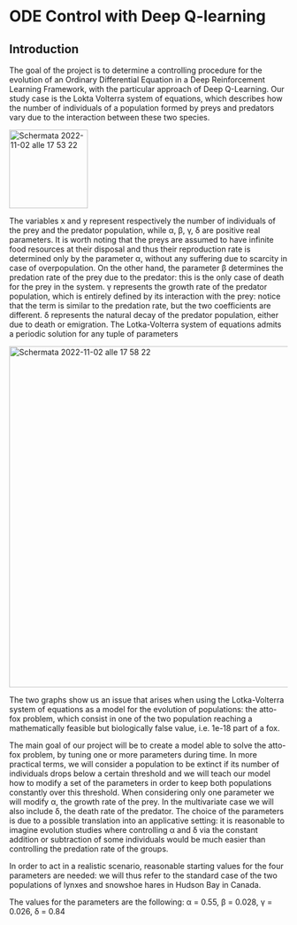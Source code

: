 # ODE Control with Deep Q-learning

## Introduction

The goal of the project is to determine a controlling procedure for the evolution of an Ordinary Differential
Equation in a Deep Reinforcement Learning Framework, with the particular approach of Deep Q-Learning. Our study case is the Lokta Volterra system of equations, which describes how the number of individuals of a population formed by preys and predators vary due to the interaction between these two species. 

<img width="142" alt="Schermata 2022-11-02 alle 17 53 22" src="https://user-images.githubusercontent.com/64698911/199552125-39faa4ea-f846-438c-8784-2350320744f9.png">

The variables x and y represent respectively the number of individuals of the prey and the predator population, while α, β, γ, δ are positive real parameters.
It is worth noting that the preys are assumed to have infinite food resources at their disposal and thus their reproduction rate is determined only by the parameter α, without any suffering due to scarcity in case of overpopulation. On the other hand, the parameter β determines the predation rate of the prey due to the predator: this is the only case of death for the prey in the system.
γ represents the growth rate of the predator population, which is entirely defined by its interaction with the prey: notice that the term is similar to the predation rate, but the two coefficients are different. δ represents the natural decay of the predator population, either due to death or emigration.
The Lotka-Volterra system of equations admits a periodic solution for any tuple of parameters

<img width="616" alt="Schermata 2022-11-02 alle 17 58 22" src="https://user-images.githubusercontent.com/64698911/199553364-2100ab33-b348-421f-9d02-71265fc27b35.png">

The two graphs show us an issue that arises when using the Lotka-Volterra system of equations as a model for the evolution of populations: the atto-fox problem, which consist in one of the two population reaching a mathematically feasible but biologically false value, i.e. 1e-18 part of a fox.

The main goal of our project will be to create a model able to solve the atto-fox problem, by tuning one or more parameters during time. In more practical terms, we will consider a population to be extinct if its number of individuals drops below a certain threshold and we will teach our model how to modify a set of the parameters in order to keep both populations constantly over this threshold.
When considering only one parameter we will modify α, the growth rate of the prey. In the multivariate case we will also include δ, the death rate of the predator. The choice of the parameters is due to a possible translation into an applicative setting: it is reasonable to imagine evolution studies where controlling α and δ via the constant addition or subtraction of some individuals would be much easier than controlling the predation rate of the groups.

In order to act in a realistic scenario, reasonable starting values for the four parameters are needed: we will thus refer to the standard case of the two populations of lynxes and snowshoe hares in Hudson Bay in Canada.

<!---
PIC lynxes and rabbits 
-->

The values for the parameters are the following: α = 0.55, β = 0.028, γ = 0.026, δ = 0.84


